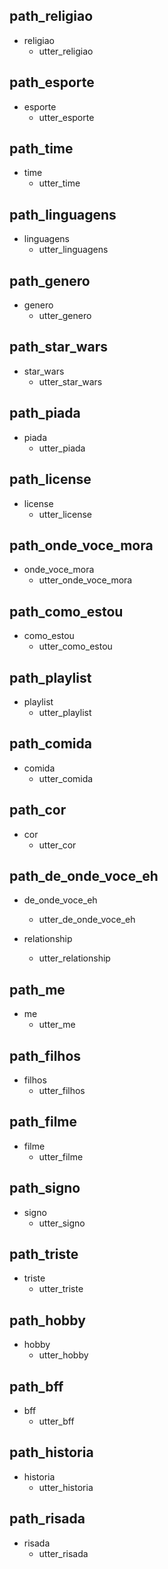 ## path_religiao
* religiao
  - utter_religiao

## path_esporte
* esporte
  - utter_esporte

## path_time
* time
  - utter_time

## path_linguagens
* linguagens
  - utter_linguagens

## path_genero
* genero
  - utter_genero

## path_star_wars
* star_wars
  - utter_star_wars

## path_piada
* piada
  - utter_piada

## path_license
* license
  - utter_license

## path_onde_voce_mora
* onde_voce_mora
  - utter_onde_voce_mora

## path_como_estou
* como_estou
  - utter_como_estou




## path_playlist
* playlist
  - utter_playlist

## path_comida
* comida
  - utter_comida

## path_cor
* cor
  - utter_cor

## path_de_onde_voce_eh
* de_onde_voce_eh
  - utter_de_onde_voce_eh

* relationship
  - utter_relationship

## path_me
* me
  - utter_me

## path_filhos
* filhos
  - utter_filhos

## path_filme
* filme
  - utter_filme

## path_signo
* signo
  - utter_signo

## path_triste
* triste
  - utter_triste

## path_hobby
* hobby
  - utter_hobby

## path_bff
* bff
  - utter_bff

## path_historia
* historia
  - utter_historia

## path_risada
* risada
  - utter_risada
